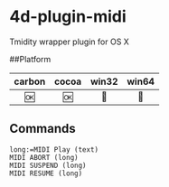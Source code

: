 # 4d-plugin-midi
Tmidity wrapper plugin for OS X

##Platform

| carbon | cocoa | win32 | win64 |
|:------:|:-----:|:---------:|:---------:|
|🆗|🆗|🚫|🚫|

Commands
---

```
long:=MIDI Play (text)
MIDI ABORT (long)
MIDI SUSPEND (long)
MIDI RESUME (long)
```
